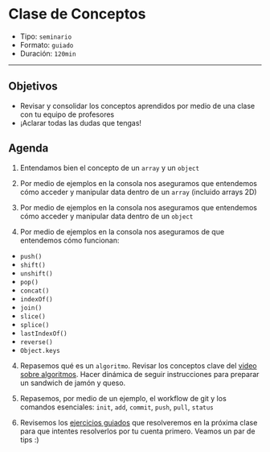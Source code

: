 # Clase de Conceptos

- Tipo: `seminario`
- Formato: `guiado`
- Duración: `120min`

***

## Objetivos

- Revisar y consolidar los conceptos aprendidos por medio de una clase con tu equipo de profesores
- ¡Aclarar todas las dudas que tengas!

## Agenda

 1. Entendamos bien el concepto de un `array` y un `object`

 2. Por medio de ejemplos en la consola nos aseguramos que entendemos cómo acceder y manipular data dentro de un `array` (incluido arrays 2D)

 3. Por medio de ejemplos en la consola nos aseguramos que entendemos cómo acceder y manipular data dentro de un `object`

 4. Por medio de ejemplos en la consola nos aseguramos de que entendemos cómo funcionan:
   - `push()`
   - `shift()`
   - `unshift()`
   - `pop()`
   - `concat()`
   - `indexOf()`
   - `join()`
   - `slice()`
   - `splice()`
   - `lastIndexOf()`
   - `reverse()`
   - `Object.keys`

 4. Repasemos qué es un `algoritmo`. Revisar los conceptos clave del [video sobre algoritmos](https://www.youtube.com/watch?v=U3CGMyjzlvM). Hacer dinámica de seguir
 instrucciones para preparar un sandwich de jamón y queso.

 5. Repasemos, por medio de un ejemplo, el workflow de git y los comandos esenciales: `init`, `add`, `commit`, `push`, `pull`, `status`

 6. Revisemos los [ejercicios guiados](12-guided-exercises) que resolveremos en la próxima clase para que intentes resolverlos por tu cuenta primero. Veamos un par de tips :)

